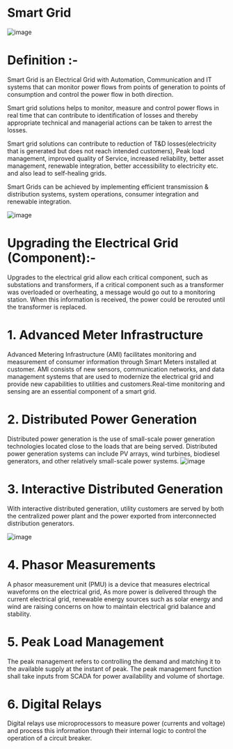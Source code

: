 # Smart Grid
![image](https://user-images.githubusercontent.com/66677660/160844402-28746ce6-0065-4c2c-86a2-1dfd6eb24ed7.png)

# Definition :-

Smart Grid is an Electrical Grid with Automation, Communication and IT systems that can monitor power flows from points of generation to points of consumption and control the power flow in both direction.

Smart grid solutions helps to monitor, measure and control power flows in real time that can contribute to identification of losses and thereby appropriate technical and managerial actions can be taken to arrest the losses.

Smart grid solutions can contribute to reduction of T&D losses(electricity that is generated but does not reach intended customers), Peak load management, improved quality of Service, increased reliability, better asset management, renewable integration, better accessibility to electricity etc. and also lead to self-healing grids.

Smart Grids can be achieved by implementing efficient transmission & distribution systems, system operations, consumer integration and renewable integration.

![image](https://user-images.githubusercontent.com/66677660/160844880-c139b9fe-67e4-4128-996d-37192730966c.png)

# Upgrading the Electrical Grid (Component):-

Upgrades to the electrical grid allow each critical component, such as substations and transformers, if a critical component such as a transformer was overloaded or overheating, a message would go out to a monitoring station. When this information is received, the power could be rerouted until the transformer is replaced.

# 1. Advanced Meter Infrastructure
Advanced Metering Infrastructure (AMI) facilitates monitoring and measurement of consumer information through Smart Meters installed at customer. AMI consists of new sensors, communication networks, and data management systems that are used to modernize the electrical grid and provide new capabilities to utilities and customers.Real-time monitoring and sensing are an essential component of a smart grid.

# 2. Distributed Power Generation
Distributed power generation is the use of small-scale power generation technologies located close to the loads that are being served. Distributed power generation systems can include PV arrays, wind turbines, biodiesel generators, and other relatively small-scale power systems. 
![image](https://user-images.githubusercontent.com/66677660/160866112-74cd7148-820a-4f75-aca5-f0314f168197.png)

# 3. Interactive Distributed Generation
With interactive distributed generation, utility customers are served by both the centralized power plant and the power exported from interconnected distribution generators.

![image](https://user-images.githubusercontent.com/66677660/160868482-6803edfa-d3ed-47dd-a748-45a541693bb0.png)

# 4. Phasor Measurements
A phasor measurement unit (PMU) is a device that measures electrical waveforms on the electrical grid, As more power is delivered through the current electrical grid, renewable energy sources such as solar energy and wind are raising concerns on how to maintain electrical grid balance and stability.

# 5. Peak Load Management
The peak management refers to controlling the demand and matching it to the available supply at the instant of peak. The peak management function shall take inputs from SCADA for power availability and volume of shortage.

# 6. Digital Relays
Digital relays use microprocessors to measure power (currents and voltage) and process this information through their internal logic to control the operation of a circuit breaker.



